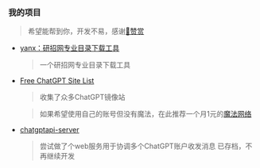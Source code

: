 ### 我的项目
> 希望能帮到你，开发不易，感谢[🧡赞赏](/pages/zs/)

- [yanx：研招网专业目录下载工具](https://github.com/xx025/YanX)
  > 一个研招网专业目录下载工具

- [Free ChatGPT Site List](https://github.com/xx025/carrot)
  > 收集了众多ChatGPT镜像站

  > 如果希望使用自己的账号但没有魔法，在此推荐一个月1元的[魔法网络](/pages/773ycd9u)

- [chatgptapi-server](https://github.com/xx025/chatgptapi_server)
  > 尝试做了个web服务用于协调多个ChatGPT账户收发消息
  > 已存档，不再继续开发
